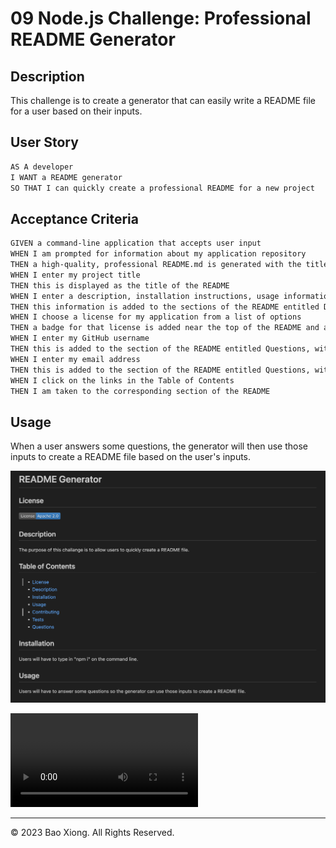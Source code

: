# 09 Node.js Challenge: Professional README Generator

## Description

This challenge is to create a generator that can easily write a README file for a user based on their inputs.

## User Story

```md
AS A developer
I WANT a README generator
SO THAT I can quickly create a professional README for a new project
```

## Acceptance Criteria

```md
GIVEN a command-line application that accepts user input
WHEN I am prompted for information about my application repository
THEN a high-quality, professional README.md is generated with the title of my project and sections entitled Description, Table of Contents, Installation, Usage, License, Contributing, Tests, and Questions
WHEN I enter my project title
THEN this is displayed as the title of the README
WHEN I enter a description, installation instructions, usage information, contribution guidelines, and test instructions
THEN this information is added to the sections of the README entitled Description, Installation, Usage, Contributing, and Tests
WHEN I choose a license for my application from a list of options
THEN a badge for that license is added near the top of the README and a notice is added to the section of the README entitled License that explains which license the application is covered under
WHEN I enter my GitHub username
THEN this is added to the section of the README entitled Questions, with a link to my GitHub profile
WHEN I enter my email address
THEN this is added to the section of the README entitled Questions, with instructions on how to reach me with additional questions
WHEN I click on the links in the Table of Contents
THEN I am taken to the corresponding section of the README
```

## Usage

When a user answers some questions, the generator will then use those inputs to create a README file based on the user's inputs.

![Alt text](<assets/Screenshot 2023-11-08 at 6.28.48 PM.png>)

<video src="https://drive.google.com/file/d/1pkywj9NzFI6bTpHEsLS-cqT1sVpq-yyN/view?usp=sharing" controls title="Title"></video>

---

© 2023 Bao Xiong. All Rights Reserved.
